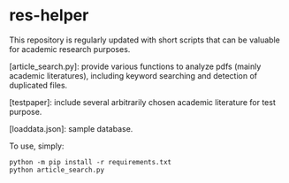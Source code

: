 # res-helper

This repository is regularly updated with short scripts that can be valuable for academic research purposes.

[article_search.py]: provide various functions to analyze pdfs (mainly academic literatures), including keyword searching and detection of duplicated files. 

[testpaper]: include several arbitrarily chosen academic literature for test purpose. 

[loaddata.json]: sample database. 

To use, simply: 
```
python -m pip install -r requirements.txt
python article_search.py
```